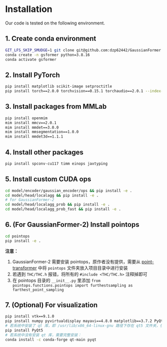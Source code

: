# Installation
Our code is tested on the following environment.

## 1. Create conda environment
```bash
GIT_LFS_SKIP_SMUDGE=1 git clone git@github.com:dzp62442/GaussianFormer.git
conda create -n gsformer python=3.8.16
conda activate gsformer
```

## 2. Install PyTorch
```bash
pip install matplotlib scikit-image setproctitle
pip install torch==2.0.0 torchvision==0.15.1 torchaudio==2.0.1 --index-url https://download.pytorch.org/whl/cu118
```

## 3. Install packages from MMLab
```bash
pip install openmim
mim install mmcv==2.0.1
mim install mmdet==3.0.0
mim install mmsegmentation==1.0.0
mim install mmdet3d==1.1.1
```

## 4. Install other packages
```bash
pip install spconv-cu117 timm einops jaxtyping
```

## 5. Install custom CUDA ops
```bash
cd model/encoder/gaussian_encoder/ops && pip install -e .
cd model/head/localagg && pip install -e .
# for GaussianFormer-2
cd model/head/localagg_prob && pip install -e .
cd model/head/localagg_prob_fast && pip install -e .
```

## 6. (For GaussianFormer-2) Install pointops
```bash
cd pointops
pip install -e .
```

**注意：**
1. GaussianFormer-2 需要安装 pointops，原作者没有提供，需要从 [point-transformer](https://github.com/POSTECH-CVLab/point-transformer/tree/master/lib) 中将 `pointops` 文件夹放入项目目录中进行安装
2. 若遇到 `THC/THC.h` 报错，将所有的 `#include <THC/THC.h>` 注释掉即可
3. 在 pointops 目录的 `__init__.py` 里添加 `from pointops.functions.pointops import furthestsampling as farthest_point_sampling`

## 7. (Optional) For visualization
```bash
pip install vtk==9.1.0
pip install numpy pyvirtualdisplay mayavi==4.8.0 matplotlib==3.7.2 PyQt5 
# 若系统中安装了 qt 库，即 /usr/lib/x86_64-linux-gnu 路径下存在 qt5 文件夹，仅需安装 python 库：
pip install PyQt5
# 若系统中没有安装 qt 库，需要完整安装：
conda install -c conda-forge qt-main pyqt
```